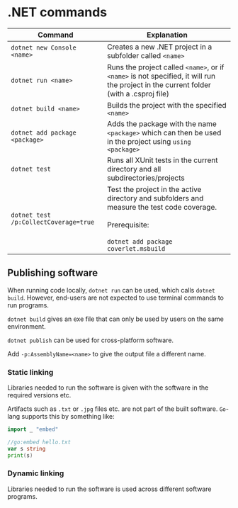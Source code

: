# .NET commands

|Command|Explanation|
|---|---|
|`dotnet new Console <name>`|Creates a new .NET project in a subfolder called `<name>`|
|`dotnet run <name>`|Runs the project called `<name>`, or if `<name>` is not specified, it will run the project in the current folder (with a .csproj file)|
|`dotnet build <name>`|Builds the project with the specified `<name>`|
|`dotnet add package <package>`|Adds the package with the name `<package>` which can then be used in the project using `using <package>`|
|`dotnet test`|Runs all XUnit tests in the current directory and all subdirectories/projects|
|`dotnet test /p:CollectCoverage=true`|Test the project in the active directory and subfolders and measure the test code coverage.<br></br> Prerequisite: <br></br>`dotnet add package coverlet.msbuild`|

## Publishing software

When running code locally, `dotnet run` can be used, which calls `dotnet build`. However, end-users are not expected to use terminal commands to run programs.

`dotnet build` gives an exe file that can only be used by users on the same environment.

`dotnet publish` can be used for cross-platform software.

Add `-p:AssemblyName=<name>` to give the output file a different name.

### Static linking

Libraries needed to run the software is given with the software in the required versions etc.

Artifacts such as `.txt` or `.jpg` files etc. are not part of the built software. `Go`-lang supports this by something like:

```go
import _ "embed"

//go:embed hello.txt
var s string
print(s)
```

### Dynamic linking

Libraries needed to run the software is used across different software programs.
